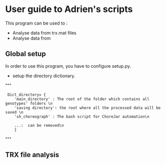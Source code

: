 # User guide to Adrien's scripts

This program can be used to : 
 - Analyse data from trx.mat files 
- Analyse data from 


## Global setup 

In order to use this program, you have to configure setup.py.

 - setup the directory dictionary.  


"""


     Dict_directory= {
        'main_directory' : The root of the folder which contains all genotypes' folders \n
        'saving directory': the root where all the processed data will be saved \n
        'sh_choreograph' : The bash script for ChoreJar automation\n 

        ...:  can be removed\n
        }



"""
## TRX file analysis 


##


